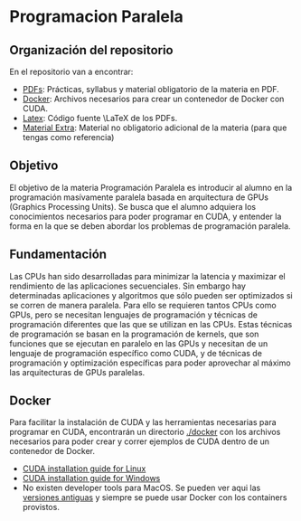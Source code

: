 Programacion Paralela
=======================================================================================================================

Organización del repositorio
-----------------------------------------------------------------------------------------------------------------------
En el repositorio van a encontrar:

- [PDFs](./pdf): Prácticas, syllabus y material obligatorio de la materia en PDF.
- [Docker](./docker): Archivos necesarios para crear un contenedor de Docker con CUDA.
- [Latex](./latex): Código fuente \LaTeX de los PDFs.
- [Material Extra](./material_extra): Material no obligatorio adicional de la materia (para que tengas como referencia)


Objetivo
-----------------------------------------------------------------------------------------------------------------------
El objetivo de la materia Programación Paralela es introducir al alumno en la programación masívamente paralela basada
en arquitectura de GPUs (Graphics Processing Units). Se busca que el alumno adquiera los conocimientos necesarios para
poder programar en CUDA, y entender la forma en la que se deben abordar los problemas de programación paralela.


Fundamentación
-----------------------------------------------------------------------------------------------------------------------
Las CPUs han sido desarrolladas para minimizar la latencia y maximizar el rendimiento de las aplicaciones secuenciales.
Sin embargo hay determinadas aplicaciones y algoritmos que sólo pueden ser optimizados si se corren de manera paralela.
Para ello se requieren tantos CPUs como GPUs, pero se necesitan lenguajes de programación y técnicas de programación
diferentes que las que se utilizan en las CPUs.
Estas técnicas de programación se basan en la programación de kernels, que son funciones que se ejecutan en paralelo en
las GPUs y necesitan de un lenguaje de programación específico como CUDA, y de técnicas de programación y optimización
específicas para poder aprovechar al máximo las arquitecturas de GPUs paralelas.


Docker
-----------------------------------------------------------------------------------------------------------------------
Para facilitar la instalación de CUDA y las herramientas necesarias para programar en CUDA, encontrarán un directorio
[./docker](./docker) con los archivos necesarios para poder crear y correr ejemplos de CUDA dentro de un contenedor de
Docker.

- [CUDA installation guide for Linux](https://docs.nvidia.com/cuda/cuda-installation-guide-linux/)
- [CUDA installation guide for Windows](https://docs.nvidia.com/cuda/cuda-installation-guide-microsoft-windows/)
- No existen developer tools para MacOS. Se pueden ver aqui las [versiones
  antiguas](https://developer.nvidia.com/nvidia-cuda-toolkit-developer-tools-mac-hosts) y siempre se puede usar Docker
  con los containers provistos.
